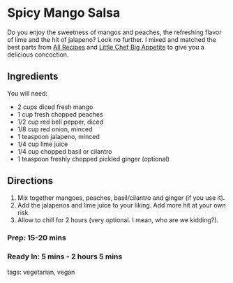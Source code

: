 Spicy Mango Salsa
===================

Do you enjoy the sweetness of mangos and peaches, the refreshing flavor of lime and the hit of jalapeno? Look no further. I mixed and matched the best parts from [All Recipes](http://allrecipes.com/recipe/15059/spicy-mango-salsa/) and [Little Chef Big Appetite](http://littlechefbigappetite.com/best-spicy-mango-salsa-recipe/) to give you a delicious concoction.

## Ingredients

You will need:
* 2 cups diced fresh mango
* 1 cup fresh chopped peaches
* 1/2 cup red bell pepper, diced
* 1/8 cup red onion, minced
* 1 teaspoon jalapeno, minced
* 1/4 cup lime juice
* 1/4 cup chopped basil or cilantro
* 1 teaspoon freshly chopped pickled ginger (optional)


## Directions

1. Mix together mangoes, peaches, basil/cilantro and ginger (if you use it).
2. Add the jalapenos and lime juice to your liking. Add more hit at your own risk.
3. Allow to chill for 2 hours (very optional. I mean, who are we kidding?).

### Prep: 15-20 mins
### Ready In: 5 mins - 2 hours 5 mins


tags: vegetarian, vegan
